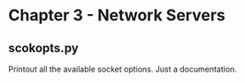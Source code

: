 # Chapter 3 - Network Servers

## scokopts.py

Printout all the available socket options.
Just a documentation.